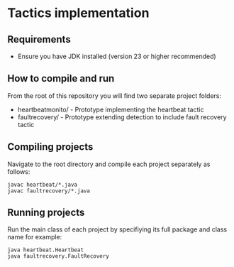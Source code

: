 # Tactics implementation

## Requirements
- Ensure you have JDK installed (version 23 or higher recommended)

## How to compile and run
From the root of this repository you will find two separate project folders:
- heartbeatmonito/ - Prototype implementing the heartbeat tactic
- faultrecovery/ - Prototype extending detection to include fault recovery tactic

## Compiling projects
Navigate to the root directory and compile each project separately as follows:

```
javac heartbeat/*.java
javac faultrecovery/*.java
```

## Running projects
Run the main class of each project by specifiying its full package and class name for example:

```
java heartbeat.Heartbeat
java faultrecovery.FaultRecovery
```